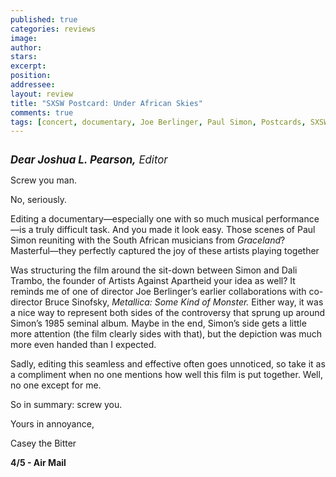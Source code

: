 ```yaml
---
published: true
categories: reviews
image:
author: 
stars: 
excerpt: 
position: 
addressee: 
layout: review
title: "SXSW Postcard: Under African Skies"
comments: true
tags: [concert, documentary, Joe Berlinger, Paul Simon, Postcards, SXSW]
---
```

<div><p><span class="full-image-block ssNonEditable"><span><img src="http://static.squarespace.com/static/5005f6bcc4aa41161b33e89e/5329cf1fe4b07c068ebf74de/5329cf1fe4b07c068ebf752a/1336620075647/underafricanskies.jpg" alt="" /></span></span></p>
<p><span style="font-size:120%;"><em><strong>Dear Joshua L. Pearson,</strong> Editor</em></span></p>
<p>Screw you man.</p>
<p>No, seriously.</p>
<p>Editing a documentary&mdash;especially one with so much musical performance&mdash;is a truly difficult task. And you made it look easy. Those scenes of Paul Simon reuniting with the South African musicians from <em>Graceland</em>? Masterful&mdash;they perfectly captured the joy of these artists playing together</p>
<p>Was structuring the film around the sit-down between Simon and Dali Trambo, the founder of Artists Against Apartheid your idea as well? It reminds me of one of director Joe Berlinger&rsquo;s earlier collaborations with co-director Bruce Sinofsky, <em>Metallica: Some Kind of Monster. </em>Either way, it was a nice way to represent both sides of the controversy that sprung up around Simon&rsquo;s<em> </em>1985 seminal album<em>. </em>Maybe in the end, Simon&rsquo;s side<em> </em>gets a little more attention (the film clearly sides with that), but the depiction was much more even handed than I expected.</p>
<p>Sadly, editing this seamless and effective often goes unnoticed, so take it as a compliment when no one mentions how well this film is put together. Well, no one except for me.</p>
<p>So in summary: screw you.</p>
<p>Yours in annoyance,</p>
<p>Casey the Bitter <em>&nbsp;</em></p>
<p><strong> </strong></p>
<p><strong>4/5 - Air Mail</strong></p></div>
